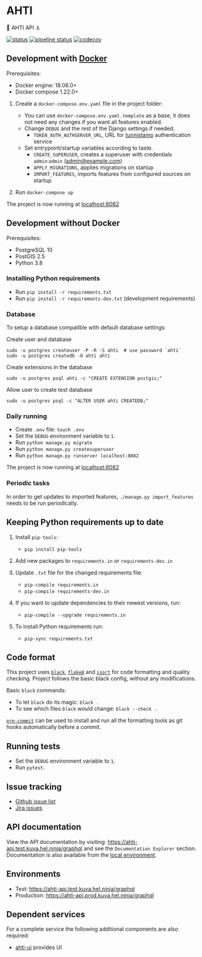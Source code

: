 # AHTI

:ocean: AHTI API :anchor:

[![status](https://travis-ci.com/City-of-Helsinki/ahti.svg)](https://github.com/City-of-Helsinki/ahti)
[![pipeline status](https://gitlab.com/City-of-Helsinki/KuVa/github-mirrors/ahti/badges/develop/pipeline.svg)](https://gitlab.com/City-of-Helsinki/KuVa/github-mirrors/ahti/-/commits/develop)
[![codecov](https://codecov.io/gh/City-of-Helsinki/ahti/branch/develop/graph/badge.svg)](https://codecov.io/gh/City-of-Helsinki/ahti)


## Development with [Docker](https://docs.docker.com/)

Prerequisites:
* Docker engine: 18.06.0+
* Docker compose 1.22.0+

1. Create a `docker-compose.env.yaml` file in the project folder:
   * You can use `docker-compose.env.yaml.template` as a base, it does not need any changes
     if you want all features enabled.
   * Change `DEBUG` and the rest of the Django settings if needed.
     * `TOKEN_AUTH_AUTHSERVER_URL`, URL for [tunnistamo](https://github.com/City-of-Helsinki/tunnistamo) authentication service
   * Set entrypoint/startup variables according to taste.
     * `CREATE_SUPERUSER`, creates a superuser with credentials `admin`:`admin` (admin@example.com)
     * `APPLY_MIGRATIONS`, applies migrations on startup
     * `IMPORT_FEATURES`, imports features from configured sources on startup

2. Run `docker-compose up`

The project is now running at [localhost:8082](http://localhost:8082)


## Development without Docker

Prerequisites:

* PostgreSQL 10
* PostGIS 2.5
* Python 3.8


### Installing Python requirements

* Run `pip install -r requirements.txt`
* Run `pip install -r requirements-dev.txt` (development requirements)


### Database

To setup a database compatible with default database settings:

Create user and database

    sudo -u postgres createuser -P -R -S ahti  # use password `ahti`
    sudo -u postgres createdb -O ahti ahti

Create extensions in the database

    sudo -u postgres psql ahti -c "CREATE EXTENSION postgis;"

Allow user to create test database

    sudo -u postgres psql -c "ALTER USER ahti CREATEDB;"


### Daily running

* Create `.env` file: `touch .env`
* Set the `DEBUG` environment variable to `1`.
* Run `python manage.py migrate`
* Run `python manage.py createsuperuser`
* Run `python manage.py runserver localhost:8082`

The project is now running at [localhost:8082](http://localhost:8082)


### Periodic tasks

In order to get updates to imported features, `./manage.py import_features` needs to be run periodically.


## Keeping Python requirements up to date

1. Install `pip-tools`:

    * `pip install pip-tools`

2. Add new packages to `requirements.in` or `requirements-dev.in`

3. Update `.txt` file for the changed requirements file:

    * `pip-compile requirements.in`
    * `pip-compile requirements-dev.in`

4. If you want to update dependencies to their newest versions, run:

    * `pip-compile --upgrade requirements.in`

5. To install Python requirements run:

    * `pip-sync requirements.txt`


## Code format

This project uses
[`black`](https://github.com/ambv/black),
[`flake8`](https://gitlab.com/pycqa/flake8) and
[`isort`](https://github.com/timothycrosley/isort)
for code formatting and quality checking. Project follows the basic
black config, without any modifications.

Basic `black` commands:

* To let `black` do its magic: `black .`
* To see which files `black` would change: `black --check .`

[`pre-commit`](https://pre-commit.com/) can be used to install and
run all the formatting tools as git hooks automatically before a
commit.


## Running tests

* Set the `DEBUG` environment variable to `1`.
* Run `pytest`.


## Issue tracking

* [Github issue list](https://github.com/City-of-Helsinki/ahti/issues)
* [Jira issues](https://helsinkisolutionoffice.atlassian.net/projects/AHTI/issues/?filter=allissues)


## API documentation

View the API documentation by visiting: https://ahti-api.test.kuva.hel.ninja/graphql and see
the `Documentation Explorer` section. Documentation is also available from the
[local environment](http://localhost:8082/graphql).


## Environments

* Test: https://ahti-api.test.kuva.hel.ninja/graphql
* Production: https://ahti-api.prod.kuva.hel.ninja/graphql


## Dependent services

For a complete service the following additional components are also required:
* [ahti-ui](https://github.com/City-of-Helsinki/ahti-ui) provides UI
